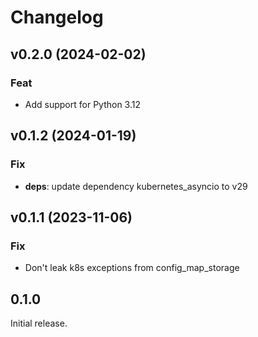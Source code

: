 # Changelog

## v0.2.0 (2024-02-02)

### Feat

- Add support for Python 3.12

## v0.1.2 (2024-01-19)

### Fix

- **deps**: update dependency kubernetes_asyncio to v29

## v0.1.1 (2023-11-06)

### Fix

- Don't leak k8s exceptions from config_map_storage

## 0.1.0

Initial release.
